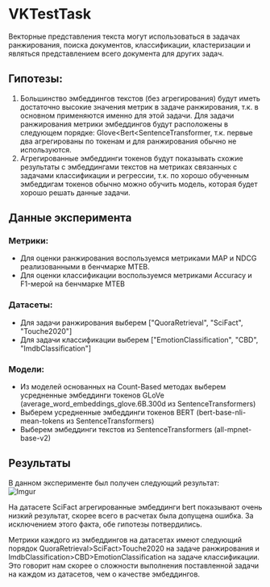 # VKTestTask
Векторные представления текста могут использоваться в задачах ранжирования, поиска документов, классификации, кластеризации и являться представлением всего документа для других задач.

## Гипотезы:
1. Большинство эмбеддингов текстов (без агрегирования) будут иметь достаточно высокие значения метрик в задаче ранжирования, т.к. в основном применяются именно для этой задачи. Для задачи ранжирования метрики эмбеддингов будут расположены в следующем порядке: Glove<Bert<SentenceTransformer, т.к. первые два агрегированы по токенам и для ранжирования обычно не используются.
2. Агрегированные эмбеддинги токенов будут показывать схожие результаты с эмбеддингами текстов на метриках связанных с задачами классификации и регрессии, т.к. по хорошо обученным эмбеддигам токенов обычно можно обучить модель, которая будет хорошо решать данные задачи.

## Данные эксперимента
### Метрики:
* Для оценки ранжирования воспользуемся метриками MAP и  NDCG реализованными в бенчмарке MTEB.
* Для оценки классификации воспользуемся метриками Accuracy и F1-мерой на бенчмарке MTEB

### Датасеты:
* Для задачи ранжирования выберем ["QuoraRetrieval", "SciFact", "Touche2020"]
* Для задачи классификации выберем ["EmotionClassification", "CBD", "ImdbClassification"]

### Модели:
* Из моделей основанных на Count-Based методах выберем усредненные эмбеддинги токенов GLoVe (average_word_embeddings_glove.6B.300d из SentenceTransformers)
* Выберем усредненные эмбеддинги токенов BERT (bert-base-nli-mean-tokens из SentenceTransformers)
* Выберем эмбеддинги текстов из SentenceTransformers (all-mpnet-base-v2)

## Результаты
В данном эксперименте был получен следующий результат:  
![Imgur](https://i.imgur.com/7TYYmSy.png)

На датасете SciFact агрегированные эмбеддинги bert показывают очень низкий результат, скорее всего в расчетах была допущена ошибка. За исключением этого факта, обе гипотезы потвердились.

Метрики каждого из эмбеддингов на датасетах имеют следующий порядок QuoraRetrieval>SciFact>Touche2020 на задаче ранжирования и ImdbClassification>CBD>EmotionClassification на задаче классификации. Это говорит нам скорее о сложности выполнения поставленной задачи на каждом из датасетов, чем о качестве эмбеддингов.
